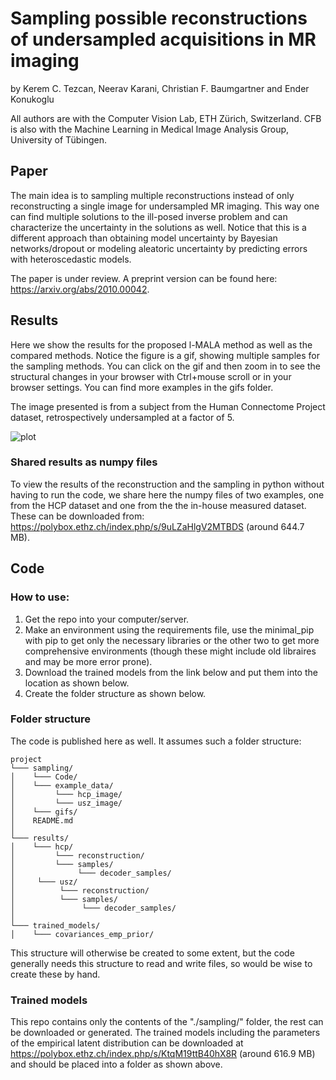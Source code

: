# Sampling possible reconstructions of undersampled acquisitions in MR imaging
by Kerem C. Tezcan, Neerav Karani, Christian F. Baumgartner and Ender Konukoglu

All authors are with the Computer Vision Lab, ETH Zürich, Switzerland. CFB is also with the Machine Learning in Medical Image Analysis Group, University of Tübingen.

## Paper
The main idea is to sampling multiple reconstructions instead of only reconstructing a single image for undersampled MR imaging. This way one can find multiple solutions to the ill-posed inverse problem and can characterize the uncertainty in the solutions as well. Notice that this is a different approach than obtaining model uncertainty by Bayesian networks/dropout or modeling aleatoric uncertainty by predicting errors with heteroscedastic models.


The paper is under review. A preprint version can be found here: https://arxiv.org/abs/2010.00042.


## Results
Here we show the results for the proposed l-MALA method as well as the compared methods. Notice the figure is a gif, showing multiple samples for the sampling methods. You can click on the gif and then zoom in to see the structural changes in your browser with Ctrl+mouse scroll or in your browser settings. You can find more examples in the gifs folder.

 The image presented is from a subject from the Human Connectome Project dataset, retrospectively undersampled at a factor of 5.

![plot](./gifs/gif_vol4_usfact5_kspns0.gif)

### Shared results as numpy files
To view the results of the reconstruction and the sampling in python without having to run the code, we share here the numpy files of two examples, one from the HCP dataset and one from the the in-house measured dataset. These can be downloaded from: https://polybox.ethz.ch/index.php/s/9uLZaHlgV2MTBDS (around 644.7 MB).

## Code
### How to use:
1. Get the repo into your computer/server.
2. Make an environment using the requirements file, use the minimal_pip with pip to get only the necessary libraries or the other two to get more comprehensive environments (though these might include old libraires and may be more error prone).
3. Download the trained models from the link below and put them into the location as shown below.
4. Create the folder structure as shown below.


### Folder structure
The code is published here as well. It assumes such a folder structure: 
```
project
└─── sampling/
│    └─── Code/
│    └─── example_data/
│         └─── hcp_image/ 
│         └─── usz_image/         
│    └─── gifs/
│    README.md
│
└─── results/
│    └─── hcp/
│         └─── reconstruction/
│         └─── samples/
│              └─── decoder_samples/
│     └─── usz/
│          └─── reconstruction/
│          └─── samples/
│               └─── decoder_samples/
│            
└─── trained_models/ 
│    └─── covariances_emp_prior/
```
This structure will otherwise be created to some extent, but the code generally needs this structure to read and write files, so would be wise to create these by hand.

### Trained models
This repo contains only the contents of the "./sampling/" folder, the rest can be downloaded or generated. The trained models including the parameters of the empirical latent distribution can be downloaded at https://polybox.ethz.ch/index.php/s/KtqM19ttB40hX8R (around 616.9 MB) and should be placed into a folder as shown above.
